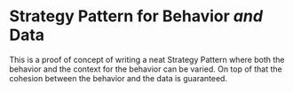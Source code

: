 # Strategy Pattern for Behavior *and* Data

This is a proof of concept of writing a neat Strategy Pattern where both the behavior and the context for the behavior can be varied. On top of that the cohesion between the behavior and the data is guaranteed.
